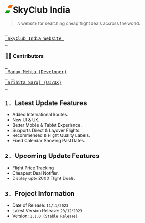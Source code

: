 # <img src="https://github.com/ManavMehta-Official/SkyClub/blob/main/logo.svg" width="25" title="logo">SkyClub India
> A website for searching cheap flight deals accross the world. <br />

[<kbd> <br> SkyClub India Website <br> </kbd>](https://skyclubindia.netlify.app)

### 🧑‍💻 Contributors

[<kbd> <br> Manav Mehta (Developer)<br> </kbd>](https://github.com/ManavMehta-Official)
&nbsp;
[<kbd> <br> Srihita Saroj (UI/UX)<br> </kbd>](https://github.com/srihita0206)


## <code>1.</code>&nbsp; Latest Update Features
<ul>
  <li>Added International Routes.</li>
  <li>New UI & UX.</li>
  <li>Better Mobile & Tablet Experience.</li>
  <li>Supports Direct & Layover Flights.</li>
  <li>Recommended & Flight Quality Labels.</li>
  <li>Fixed Calendar Showing Past Dates.</li>
</ul>

## <code>2.</code>&nbsp; Upcoming Update Features
<ul>
  <li>Flight Price Tracking.</li>
  <li>Cheapest Deal Notifier.</li>
  <li>Display upto 2000 Flight Deals.</li>
</ul>

## <code>3.</code>&nbsp; Project Information
<ul>
  <li>Date of Release: <code>11/11/2023</code></li>
  <li>Latest Version Release: <code>20/12/2023</code></li>
  <li>Version: <code>1.1.0 (Stable Release)</code></li>
</ul>



